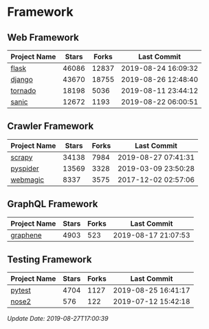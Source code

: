 # Framework

## Web Framework

| Project Name | Stars | Forks | Last Commit |
| ------------ | ----- | ----- | ----------- |
| [flask](https://github.com/pallets/flask) | 46086 | 12837 | 2019-08-24 16:09:32 |
| [django](https://github.com/django/django) | 43670 | 18755 | 2019-08-26 12:48:40 |
| [tornado](https://github.com/tornadoweb/tornado) | 18198 | 5036 | 2019-08-11 23:44:12 |
| [sanic](https://github.com/huge-success/sanic) | 12672 | 1193 | 2019-08-22 06:00:51 |

## Crawler Framework

| Project Name | Stars | Forks | Last Commit |
| ------------ | ----- | ----- | ----------- |
| [scrapy](https://github.com/scrapy/scrapy) | 34138 | 7984 | 2019-08-27 07:41:31 |
| [pyspider](https://github.com/binux/pyspider) | 13569 | 3328 | 2019-03-09 23:50:28 |
| [webmagic](https://github.com/code4craft/webmagic) | 8337 | 3575 | 2017-12-02 02:57:06 |

## GraphQL Framework

| Project Name | Stars | Forks | Last Commit |
| ------------ | ----- | ----- | ----------- |
| [graphene](https://github.com/graphql-python/graphene) | 4903 | 523 | 2019-08-17 21:07:53 |

## Testing Framework

| Project Name | Stars | Forks | Last Commit |
| ------------ | ----- | ----- | ----------- |
| [pytest](https://github.com/pytest-dev/pytest) | 4704 | 1127 | 2019-08-25 16:41:17 |
| [nose2](https://github.com/nose-devs/nose2) | 576 | 122 | 2019-07-12 15:42:18 |

*Update Date: 2019-08-27T17:00:39*